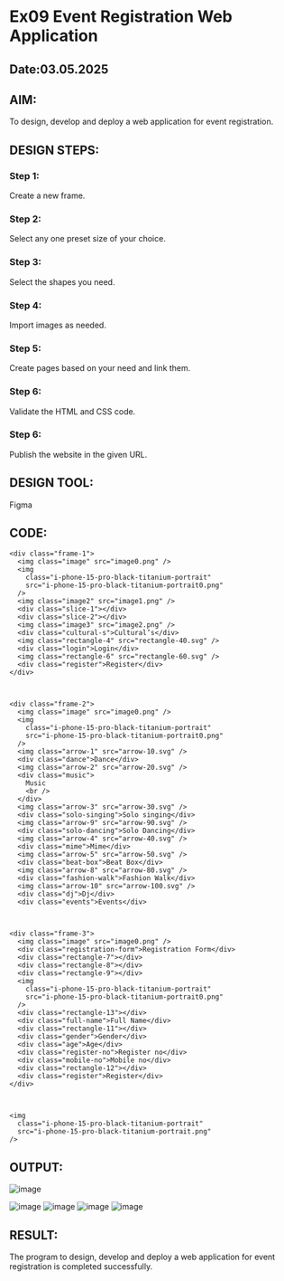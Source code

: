 # Ex09 Event Registration Web Application
## Date:03.05.2025

## AIM:
To design, develop and deploy a web application for event registration.

## DESIGN STEPS:

### Step 1:
Create a new frame.

### Step 2:
Select any one preset size of your choice.

### Step 3:
Select the shapes you need.

### Step 4:
Import images as needed.

### Step 5:
Create pages based on your need and link them.

### Step 6:

Validate the HTML and CSS code.

### Step 6:

Publish the website in the given URL.

## DESIGN TOOL:
Figma

## CODE:
```
<div class="frame-1">
  <img class="image" src="image0.png" />
  <img
    class="i-phone-15-pro-black-titanium-portrait"
    src="i-phone-15-pro-black-titanium-portrait0.png"
  />
  <img class="image2" src="image1.png" />
  <div class="slice-1"></div>
  <div class="slice-2"></div>
  <img class="image3" src="image2.png" />
  <div class="cultural-s">Cultural’s</div>
  <img class="rectangle-4" src="rectangle-40.svg" />
  <div class="login">Login</div>
  <img class="rectangle-6" src="rectangle-60.svg" />
  <div class="register">Register</div>
</div>



<div class="frame-2">
  <img class="image" src="image0.png" />
  <img
    class="i-phone-15-pro-black-titanium-portrait"
    src="i-phone-15-pro-black-titanium-portrait0.png"
  />
  <img class="arrow-1" src="arrow-10.svg" />
  <div class="dance">Dance</div>
  <img class="arrow-2" src="arrow-20.svg" />
  <div class="music">
    Music
    <br />
  </div>
  <img class="arrow-3" src="arrow-30.svg" />
  <div class="solo-singing">Solo singing</div>
  <img class="arrow-9" src="arrow-90.svg" />
  <div class="solo-dancing">Solo Dancing</div>
  <img class="arrow-4" src="arrow-40.svg" />
  <div class="mime">Mime</div>
  <img class="arrow-5" src="arrow-50.svg" />
  <div class="beat-box">Beat Box</div>
  <img class="arrow-8" src="arrow-80.svg" />
  <div class="fashion-walk">Fashion Walk</div>
  <img class="arrow-10" src="arrow-100.svg" />
  <div class="dj">Dj</div>
  <div class="events">Events</div>



<div class="frame-3">
  <img class="image" src="image0.png" />
  <div class="registration-form">Registration Form</div>
  <div class="rectangle-7"></div>
  <div class="rectangle-8"></div>
  <div class="rectangle-9"></div>
  <img
    class="i-phone-15-pro-black-titanium-portrait"
    src="i-phone-15-pro-black-titanium-portrait0.png"
  />
  <div class="rectangle-13"></div>
  <div class="full-name">Full Name</div>
  <div class="rectangle-11"></div>
  <div class="gender">Gender</div>
  <div class="age">Age</div>
  <div class="register-no">Register no</div>
  <div class="mobile-no">Mobile no</div>
  <div class="rectangle-12"></div>
  <div class="register">Register</div>
</div>



<img
  class="i-phone-15-pro-black-titanium-portrait"
  src="i-phone-15-pro-black-titanium-portrait.png"
/>

```

## OUTPUT:

![image](https://github.com/user-attachments/assets/e54c54a4-022d-4bf7-a25c-804fdaf3c5f5)

![image](https://github.com/user-attachments/assets/6eb2560d-d0a9-4b9b-a3b9-2b915178eac6)
![image](https://github.com/user-attachments/assets/8798e47d-6598-48b4-8533-7f055fa0f419)
![image](https://github.com/user-attachments/assets/2d3a2b07-f764-46af-8f53-0fd5774c0eba)
![image](https://github.com/user-attachments/assets/9d492344-0aba-40cf-b063-98df5672ec13)



## RESULT:
The program to design, develop and deploy a web application for event registration is completed successfully.
